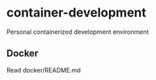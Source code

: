 # container-development
Personal containerized development environment

## Docker

Read docker/README.md
